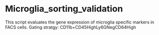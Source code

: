 # Microglia_sorting_validation
This script evaluates the gene expression of microglia specific markers in FACS cells. Gating stratgy: CD11b+CD45HighLy6GNegCD64High  
